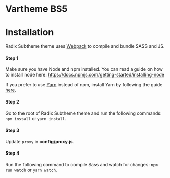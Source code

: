 # Vartheme BS5


# Installation

Radix Subtheme theme uses [Webpack](https://webpack.js.org) to compile and
bundle SASS and JS.

#### Step 1
Make sure you have Node and npm installed.
You can read a guide on how to install node here:
https://docs.npmjs.com/getting-started/installing-node

If you prefer to use [Yarn](https://yarnpkg.com) instead of npm, install Yarn by
following the guide [here](https://yarnpkg.com/docs/install).

#### Step 2
Go to the root of Radix Subtheme theme and run the following commands: `npm
install` or `yarn install`.

#### Step 3
Update `proxy` in **config/proxy.js**.

#### Step 4
Run the following command to compile Sass and watch for changes: `npm run watch`
or `yarn watch`.
